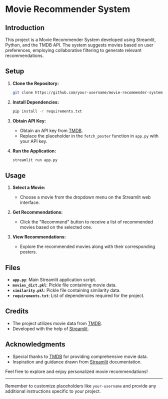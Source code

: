 # Movie Recommender System

## Introduction
This project is a Movie Recommender System developed using Streamlit, Python, and the TMDB API. The system suggests movies based on user preferences, employing collaborative filtering to generate relevant recommendations.

## Setup

1. **Clone the Repository:**
   ```bash
   git clone https://github.com/your-username/movie-recommender-system.git
   ```

2. **Install Dependencies:**
   ```bash
   pip install -r requirements.txt
   ```

3. **Obtain API Key:**
   - Obtain an API key from [TMDB](https://www.themoviedb.org/documentation/api).
   - Replace the placeholder in the `fetch_poster` function in `app.py` with your API key.

4. **Run the Application:**
   ```bash
   streamlit run app.py
   ```

## Usage

1. **Select a Movie:**
   - Choose a movie from the dropdown menu on the Streamlit web interface.

2. **Get Recommendations:**
   - Click the "Recommend" button to receive a list of recommended movies based on the selected one.

3. **View Recommendations:**
   - Explore the recommended movies along with their corresponding posters.

## Files

- **`app.py`**: Main Streamlit application script.
- **`movies_dict.pkl`**: Pickle file containing movie data.
- **`similarity.pkl`**: Pickle file containing similarity data.
- **`requirements.txt`**: List of dependencies required for the project.

## Credits

- The project utilizes movie data from [TMDB](https://www.themoviedb.org/).
- Developed with the help of [Streamlit](https://www.streamlit.io/).

## Acknowledgments

- Special thanks to [TMDB](https://www.themoviedb.org/) for providing comprehensive movie data.
- Inspiration and guidance drawn from [Streamlit](https://www.streamlit.io/) documentation.

Feel free to explore and enjoy personalized movie recommendations!

---

Remember to customize placeholders like `your-username` and provide any additional instructions specific to your project.
